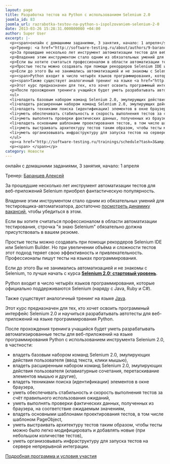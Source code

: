 ```yaml
---
layout: page
title: Разработка тестов на Python с использованием Selenium 2.0
joomla_id: 83
joomla_url: razrabotka-testov-na-python-s-ispolzovaniem-selenium-2-0
date: 2013-03-26 15:28:31.000000000 +04:00
author: Super User
excerpt: |-
  <p><span>онлайн с домашними заданиями, 3 занятия, начало: 1 апреля</span></p>
  <p>Тренер: <a href="http://software-testing.ru/about/authors/9-barancev" target="_blank">Баранцев Алексей</a></p>
  <p>За прошедшие несколько лет инструмент автоматизации тестов для веб-приложений Selenium приобрел фантастическую популярность.</p>
  <p>Владение этим инструментом стало одним из обязательных умений для тестировщика-автоматизатора, достаточно <a href="http://www.seleniumguide.com/2012/05/selenium-2-webdriver-vs-qtp.html">посмотреть динамику вакансий</a>, чтобы убедиться в этом.</p>
  <p>Если вы хотите считаться профессионалом в области автоматизации тестирования, строчка "я знаю Selenium" обязательно должна присутствовать в вашем резюме.</p>
  <p>Простые тесты можно создавать при помощи рекордеров Selenium IDE или Selenium Builder. Но при увеличении объёма и сложности тестов этот подход теряет свою эффективность и привлекательность. Профессионалы пишут тесты на языках программирования.</p>
  <p>Если до этого Вы не занимались автоматизацией и не знакомы с Selenium, то лучше начать с курса <a href="http://software-testing.ru/trainings/schedule?&amp;task=3&amp;cid=185"><strong>Selenium 2.0: стартовый уровень</strong></a>.</p>
  <p><span>Python входит в число четырёх языков программирования, которые официально поддерживаются Selenium (наряду с Java, Ruby и C#).</span></p>
  <p><span>Также существует аналогичный тренинг на языке <a href="http://software-testing.ru/trainings/schedule?&amp;task=3&amp;cid=186">Java</a>.<br /></span></p>
  <p>Этот курс предназначен для тех, кто хочет освоить программный интерфейс Selenium 2.0 и научиться разрабатывать автотесты для веб-приложений на языке программирования Python.</p>
  <p>После прохождения тренинга учащийся будет уметь разрабатывать автоматизированные тесты для веб-приложений на языке программирования Python с использованием инструмента Selenium 2.0, в частности:</p>
  <ul>
  <li>владеть базовым набором команд Selenium 2.0, эмулирующих действия пользователя (ввод текста, клики мышью),</li>
  <li>владеть расширенным набором команд Selenium 2.0, эмулирующих действия пользователя (клавиатурные сочетания, перетаскивание элементов мышью и другие),</li>
  <li>владеть техниками поиска (идентификации) элементов в окне браузера,</li>
  <li>уметь обеспечивать стабильность и скорость выполнения тестов за счёт правильного использования ожиданий,</li>
  <li>уметь выполнять проверки фактических данных, полученных из браузера, на соответствие ожидаемым значениям,</li>
  <li>владеть основными шаблонами проектирования тестов, в том числе шаблоном PageObject,</li>
  <li>уметь выстраивать архитектуру тестов таким образом, чтобы тесты можно было легко модифицировать и добавлять новые (при небольшом количестве тестов),</li>
  <li>уметь организовывать инфраструктуру для запуска тестов на сервере непрерывной интеграции.</li>
  </ul>
  <p><a href="http://software-testing.ru/trainings/schedule?task=3&amp;cid=187" target="_blank">Подробная программа и условия участия</a></p>
  <p><span> </span></p>
category: Новости
---
```

<p><span>онлайн с домашними заданиями, 3 занятия, начало: 1 апреля</span></p>
<p>Тренер: <a href="http://software-testing.ru/about/authors/9-barancev" target="_blank">Баранцев Алексей</a></p>
<p>За прошедшие несколько лет инструмент автоматизации тестов для веб-приложений Selenium приобрел фантастическую популярность.</p>
<p>Владение этим инструментом стало одним из обязательных умений для тестировщика-автоматизатора, достаточно <a href="http://www.seleniumguide.com/2012/05/selenium-2-webdriver-vs-qtp.html">посмотреть динамику вакансий</a>, чтобы убедиться в этом.</p>
<p>Если вы хотите считаться профессионалом в области автоматизации тестирования, строчка "я знаю Selenium" обязательно должна присутствовать в вашем резюме.</p>
<p>Простые тесты можно создавать при помощи рекордеров Selenium IDE или Selenium Builder. Но при увеличении объёма и сложности тестов этот подход теряет свою эффективность и привлекательность. Профессионалы пишут тесты на языках программирования.</p>
<p>Если до этого Вы не занимались автоматизацией и не знакомы с Selenium, то лучше начать с курса <a href="http://software-testing.ru/trainings/schedule?&amp;task=3&amp;cid=185"><strong>Selenium 2.0: стартовый уровень</strong></a>.</p>
<p><span>Python входит в число четырёх языков программирования, которые официально поддерживаются Selenium (наряду с Java, Ruby и C#).</span></p>
<p><span>Также существует аналогичный тренинг на языке <a href="http://software-testing.ru/trainings/schedule?&amp;task=3&amp;cid=186">Java</a>.<br /></span></p>
<p>Этот курс предназначен для тех, кто хочет освоить программный интерфейс Selenium 2.0 и научиться разрабатывать автотесты для веб-приложений на языке программирования Python.</p>
<p>После прохождения тренинга учащийся будет уметь разрабатывать автоматизированные тесты для веб-приложений на языке программирования Python с использованием инструмента Selenium 2.0, в частности:</p>
<ul>
<li>владеть базовым набором команд Selenium 2.0, эмулирующих действия пользователя (ввод текста, клики мышью),</li>
<li>владеть расширенным набором команд Selenium 2.0, эмулирующих действия пользователя (клавиатурные сочетания, перетаскивание элементов мышью и другие),</li>
<li>владеть техниками поиска (идентификации) элементов в окне браузера,</li>
<li>уметь обеспечивать стабильность и скорость выполнения тестов за счёт правильного использования ожиданий,</li>
<li>уметь выполнять проверки фактических данных, полученных из браузера, на соответствие ожидаемым значениям,</li>
<li>владеть основными шаблонами проектирования тестов, в том числе шаблоном PageObject,</li>
<li>уметь выстраивать архитектуру тестов таким образом, чтобы тесты можно было легко модифицировать и добавлять новые (при небольшом количестве тестов),</li>
<li>уметь организовывать инфраструктуру для запуска тестов на сервере непрерывной интеграции.</li>
</ul>
<p><a href="http://software-testing.ru/trainings/schedule?task=3&amp;cid=187" target="_blank">Подробная программа и условия участия</a></p>
<p><span> </span></p>
